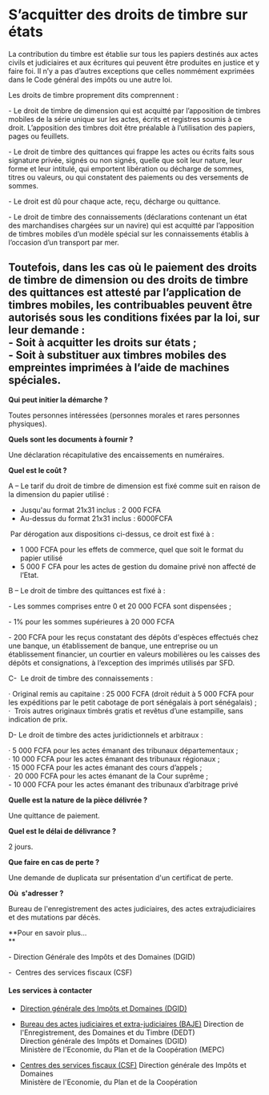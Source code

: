 # S’acquitter des droits de timbre sur états

La contribution du timbre est établie sur tous les papiers destinés aux actes civils et judiciaires et aux écritures qui peuvent être produites en justice et y faire foi. Il n’y a pas d’autres exceptions que celles nommément exprimées dans le Code général des impôts ou une autre loi.  
  
Les droits de timbre proprement dits comprennent :  
  
\- Le droit de timbre de dimension qui est acquitté par l’apposition de timbres mobiles de la série unique sur les actes, écrits et registres soumis à ce droit. L’apposition des timbres doit être préalable à l’utilisation des papiers, pages ou feuillets.  
  
\- Le droit de timbre des quittances qui frappe les actes ou écrits faits sous signature privée, signés ou non signés, quelle que soit leur nature, leur forme et leur intitulé, qui emportent libération ou décharge de sommes, titres ou valeurs, ou qui constatent des paiements ou des versements de sommes.  
  
\- Le droit est dû pour chaque acte, reçu, décharge ou quittance.  
  
\- Le droit de timbre des connaissements (déclarations contenant un état des marchandises chargées sur un navire) qui est acquitté par l’apposition de timbres mobiles d’un modèle spécial sur les connaissements établis à l’occasion d’un transport par mer.  
  
Toutefois, dans les cas où le paiement des droits de timbre de dimension ou des droits de timbre des quittances est attesté par l’application de timbres mobiles, les contribuables peuvent être autorisés sous les conditions fixées par la loi, sur leur demande :  
\- Soit à acquitter les droits sur états ;  
\- Soit à substituer aux timbres mobiles des empreintes imprimées à l’aide de machines spéciales.
--------------------------------------------------------------------------------------------------------------------------------------------------------------------------------------------------------------------------------------------------------------------------------------------------------------------------------------------------------------------------------------------------------------------------------------------------------------------------------------------------------------------------------------------------------------------------------------------------------------------------------------------------------------------------------------------------------------------------------------------------------------------------------------------------------------------------------------------------------------------------------------------------------------------------------------------------------------------------------------------------------------------------------------------------------------------------------------------------------------------------------------------------------------------------------------------------------------------------------------------------------------------------------------------------------------------------------------------------------------------------------------------------------------------------------------------------------------------------------------------------------------------------------------------------------------------------------------------------------------------------------------------------------------------------------------------------------------------

**Qui peut initier la démarche ?**

Toutes personnes intéressées (personnes morales et rares personnes physiques).

**Quels sont les documents à fournir ?**

Une déclaration récapitulative des encaissements en numéraires.

**Quel est le coût ?**  
  
A – Le tarif du droit de timbre de dimension est fixé comme suit en raison de la dimension du papier utilisé :

*   Jusqu'au format 21x31 inclus : 2 000 FCFA
*   Au-dessus du format 21x31 inclus : 6000FCFA

 Par dérogation aux dispositions ci-dessus, ce droit est fixé à :

*   1 000 FCFA pour les effets de commerce, quel que soit le format du papier utilisé 
*   5 000 F CFA pour les actes de gestion du domaine privé non affecté de l’Etat.

B – Le droit de timbre des quittances est fixé à :

\- Les sommes comprises entre 0 et 20 000 FCFA sont dispensées ;

\- 1% pour les sommes supérieures à 20 000 FCFA  

\- 200 FCFA pour les reçus constatant des dépôts d'espèces effectués chez une banque, un établissement de banque, une entreprise ou un établissement financier, un courtier en valeurs mobilières ou les caisses des dépôts et consignations, à l’exception des imprimés utilisés par SFD.[](../../../services/.md)

C-  Le droit de timbre des connaissements :

· Original remis au capitaine : 25 000 FCFA (droit réduit à 5 000 FCFA pour les expéditions par le petit cabotage de port sénégalais à port sénégalais) ;  
·  Trois autres originaux timbrés gratis et revêtus d’une estampille, sans indication de prix.

D- Le droit de timbre des actes juridictionnels et arbitraux :

· 5 000 FCFA pour les actes émanant des tribunaux départementaux ;  
· 10 000 FCFA pour les actes émanant des tribunaux régionaux ;  
· 15 000 FCFA pour les actes émanant des cours d’appels ;  
·  20 000 FCFA pour les actes émanant de la Cour suprême ;  
\- 10 000 FCFA pour les actes émanant des tribunaux d’arbitrage privé  

**Quelle est la nature de la pièce délivrée ?**

Une quittance de paiement.

**Quel est le délai de délivrance ?**

2 jours.

**Que faire en cas de perte ?**

Une demande de duplicata sur présentation d'un certificat de perte.

**Où  s'adresser ?**

Bureau de l'enregistrement des actes judiciaires, des actes extrajudiciaires et des mutations par décès.

**Pour en savoir plus...  
**

\- Direction Générale des Impôts et des Domaines (DGID)  

\-  Centres des services fiscaux (CSF)

#### Les services à contacter

*   [Direction générale des Impôts et Domaines (DGID)](../../../services/direction-generale-des-impots-et-domaines-dgid.md)
*   [Bureau des actes judiciaires et extra-judiciaires (BAJE)](../../../services/bureau-des-actes-judiciaires-et-extra-judiciaires-baje.md) Direction de l'Enregistrement, des Domaines et du Timbre (DEDT)  
    Direction générale des Impôts et Domaines (DGID)  
    Ministère de l'Economie, du Plan et de la Coopération (MEPC)  
    
*   [Centres des services fiscaux (CSF)](../../../services/centres-des-services-fiscaux-csf.md) Direction générale des Impôts et Domaines  
    Ministère de l'Economie, du Plan et de la Coopération
